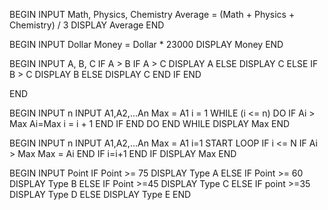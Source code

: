 <!-- === Ex_ 01 ====================================== -->

BEGIN
    INPUT Math, Physics, Chemistry
    Average = (Math + Physics + Chemistry) / 3
    DISPLAY Average
END

<!-- === Ex_ 02 ====================================== -->

BEGIN
    INPUT Dollar
    Money = Dollar * 23000
    DISPLAY Money
END

<!-- === Ex_ 03 ====================================== -->

BEGIN
    INPUT A, B, C
    IF A > B 
        IF A > C
            DISPLAY A
        ELSE
            DISPLAY C
    ELSE
        IF B > C
            DISPLAY B
        ELSE
            DISPLAY C
    END IF
END


END

<!-- === Ex_ 04 ====================================== -->

<!-- C1 -->

BEGIN
    INPUT n
    INPUT A1,A2,...An
    Max = A1
    i = 1
    WHILE (i <= n)
        DO
            IF Ai > Max
                Ai=Max
                i = i + 1
            END IF
        END DO
    END WHILE
    DISPLAY Max
END

<!-- C2 -->

BEGIN
    INPUT n
    INPUT A1,A2,...An
    Max = A1
    i=1
    START LOOP
    IF i <= N
        IF Ai > Max
            Max = Ai
        END IF
        i=i+1
    END IF
    DISPLAY Max
END

<!-- === Ex_ 05 ====================================== -->

BEGIN
    INPUT Point
    IF Point >= 75
        DISPLAY Type A
    ELSE
        IF Point >= 60
            DISPLAY Type B
        ELSE
            IF Point >=45
                DISPLAY Type C
            ELSE
                IF point >=35
                    DISPLAY Type D
                ELSE
                    DISPLAY Type E
END

<!-- === Ex_ 05 ====================================== -->

    
